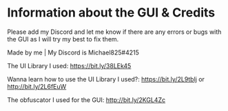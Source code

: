 # Information about the GUI & Credits

Please add my Discord and let me know if there are any errors or bugs with the GUI as I will try my best to fix them.

Made by me | My Discord is Michael825#4215

The UI Library I used: https://bit.ly/38LEk45

Wanna learn how to use the UI Library I used?: https://bit.ly/2L9tblj or http://bit.ly/2L6fEuW

The obfuscator I used for the GUI: http://bit.ly/2KGL4Zc
